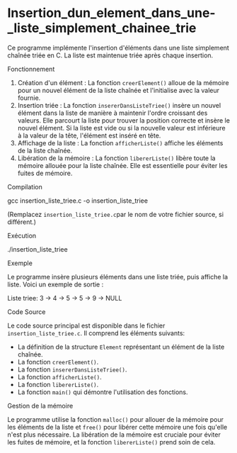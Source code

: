 # Insertion_dun_element_dans_une-_liste_simplement_chainee_trie

Ce programme implémente l'insertion d'éléments dans une liste simplement chaînée triée en C.  La liste est maintenue triée après chaque insertion.

Fonctionnement

1.  Création d'un élément : La fonction `creerElement()` alloue de la mémoire pour un nouvel élément de la liste chaînée et l'initialise avec la valeur fournie.
2.  Insertion triée : La fonction `insererDansListeTriee()` insère un nouvel élément dans la liste de manière à maintenir l'ordre croissant des valeurs.  Elle parcourt la liste pour trouver la position correcte et insère le nouvel élément. Si la liste est vide ou si la nouvelle valeur est inférieure à la valeur de la tête, l'élément est inséré en tête.
3.  Affichage de la liste : La fonction `afficherListe()` affiche les éléments de la liste chaînée.
4.  Libération de la mémoire : La fonction `libererListe()` libère toute la mémoire allouée pour la liste chaînée.  Elle est essentielle pour éviter les fuites de mémoire.

Compilation


gcc insertion_liste_triee.c -o insertion_liste_triee

(Remplacez `insertion_liste_triee.c`par le nom de votre fichier source, si différent.)

Exécution


./insertion_liste_triee


 Exemple

Le programme insère plusieurs éléments dans une liste triée, puis affiche la liste.  Voici un exemple de sortie :

Liste triee: 3 -> 4 -> 5 -> 5 -> 9 -> NULL

Code Source

Le code source principal est disponible dans le fichier `insertion_liste_triee.c`.  Il comprend les éléments suivants:

*   La définition de la structure `Element` représentant un élément de la liste chaînée.
*   La fonction `creerElement()`.
*   La fonction `insererDansListeTriee()`.
*   La fonction `afficherListe()`.
*   La fonction `libererListe()`.
*   La fonction `main()` qui démontre l'utilisation des fonctions.

Gestion de la mémoire

Le programme utilise la fonction `malloc()` pour allouer de la mémoire pour les éléments de la liste et `free()` pour libérer cette mémoire une fois qu'elle n'est plus nécessaire. La libération de la mémoire est cruciale pour éviter les fuites de mémoire, et la fonction `libererListe()` prend soin de cela.
